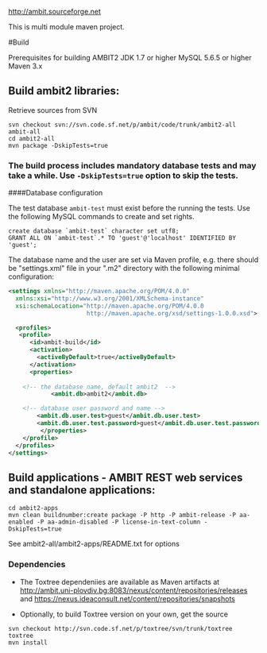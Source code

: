 http://ambit.sourceforge.net

This is multi module maven project.

#Build

Prerequisites for building AMBIT2
JDK 1.7 or higher 
MySQL 5.6.5 or higher 
Maven 3.x

## Build ambit2 libraries:  

Retrieve sources from SVN
````
svn checkout svn://svn.code.sf.net/p/ambit/code/trunk/ambit2-all ambit-all
cd ambit2-all
mvn package -DskipTests=true
````


### The build process includes mandatory database tests and may take a while.  Use `-DskipTests=true` option to skip the tests.

####Database configuration 

The test database `ambit-test` must exist before the running the tests. Use the following MySQL commands to create and set rights. 

````
create database `ambit-test` character set utf8;
GRANT ALL ON `ambit-test`.* TO 'guest'@'localhost' IDENTIFIED BY 'guest';
````

The database name and the user are set via Maven profile, e.g. there should be "settings.xml" file in your ".m2" directory with the following minimal configuration:


````xml
<settings xmlns="http://maven.apache.org/POM/4.0.0"
  xmlns:xsi="http://www.w3.org/2001/XMLSchema-instance"
  xsi:schemaLocation="http://maven.apache.org/POM/4.0.0
                      http://maven.apache.org/xsd/settings-1.0.0.xsd">

  <profiles>
   <profile>
      <id>ambit-build</id>
      <activation>
        <activeByDefault>true</activeByDefault>
      </activation>
      <properties>
	 
	<!-- the database name, default ambit2  -->
			<ambit.db>ambit2</ambit.db>

	<!-- database user password and name -->
        <ambit.db.user.test>guest</ambit.db.user.test>
        <ambit.db.user.test.password>guest</ambit.db.user.test.password>
         </properties>
    </profile>
  </profiles>
</settings>
````

## Build applications - AMBIT REST web services and standalone applications:

````
cd ambit2-apps
mvn clean buildnumber:create package -P http -P ambit-release -P aa-enabled -P aa-admin-disabled -P license-in-text-column -DskipTests=true
````
See ambit2-all/ambit2-apps/README.txt for options

### Dependencies

* The Toxtree dependeniies are available as Maven artifacts at http://ambit.uni-plovdiv.bg:8083/nexus/content/repositories/releases and 
https://nexus.ideaconsult.net/content/repositories/snapshots

* Optionally, to build Toxtree version on your own, get the source 

````
svn checkout http://svn.code.sf.net/p/toxtree/svn/trunk/toxtree toxtree 
mvn install
````
